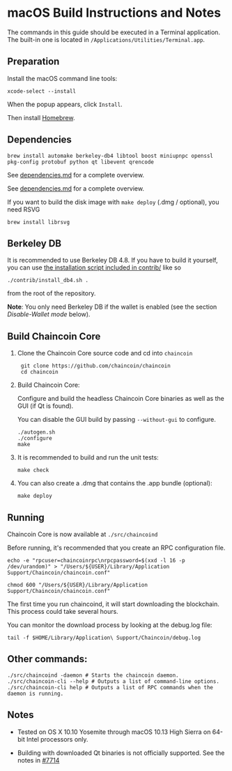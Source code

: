 macOS Build Instructions and Notes
====================================
The commands in this guide should be executed in a Terminal application.
The built-in one is located in `/Applications/Utilities/Terminal.app`.

Preparation
-----------
Install the macOS command line tools:

`xcode-select --install`

When the popup appears, click `Install`.

Then install [Homebrew](https://brew.sh).

Dependencies
----------------------

    brew install automake berkeley-db4 libtool boost miniupnpc openssl pkg-config protobuf python qt libevent qrencode

See [dependencies.md](dependencies.md) for a complete overview.

See [dependencies.md](dependencies.md) for a complete overview.

If you want to build the disk image with `make deploy` (.dmg / optional), you need RSVG

    brew install librsvg

Berkeley DB
-----------
It is recommended to use Berkeley DB 4.8. If you have to build it yourself,
you can use [the installation script included in contrib/](/contrib/install_db4.sh)
like so

```shell
./contrib/install_db4.sh .
```

from the root of the repository.

**Note**: You only need Berkeley DB if the wallet is enabled (see the section *Disable-Wallet mode* below).

Build Chaincoin Core
------------------------

1. Clone the Chaincoin Core source code and cd into `chaincoin`

        git clone https://github.com/chaincoin/chaincoin
        cd chaincoin

2.  Build Chaincoin Core:

    Configure and build the headless Chaincoin Core binaries as well as the GUI (if Qt is found).

    You can disable the GUI build by passing `--without-gui` to configure.

        ./autogen.sh
        ./configure
        make

3.  It is recommended to build and run the unit tests:

        make check

4.  You can also create a .dmg that contains the .app bundle (optional):

        make deploy

Running
-------

Chaincoin Core is now available at `./src/chaincoind`

Before running, it's recommended that you create an RPC configuration file.

    echo -e "rpcuser=chaincoinrpc\nrpcpassword=$(xxd -l 16 -p /dev/urandom)" > "/Users/${USER}/Library/Application Support/Chaincoin/chaincoin.conf"

    chmod 600 "/Users/${USER}/Library/Application Support/Chaincoin/chaincoin.conf"

The first time you run chaincoind, it will start downloading the blockchain. This process could take several hours.

You can monitor the download process by looking at the debug.log file:

    tail -f $HOME/Library/Application\ Support/Chaincoin/debug.log

Other commands:
-------

    ./src/chaincoind -daemon # Starts the chaincoin daemon.
    ./src/chaincoin-cli --help # Outputs a list of command-line options.
    ./src/chaincoin-cli help # Outputs a list of RPC commands when the daemon is running.


Notes
-----

* Tested on OS X 10.10 Yosemite through macOS 10.13 High Sierra on 64-bit Intel processors only.

* Building with downloaded Qt binaries is not officially supported. See the notes in [#7714](https://github.com/bitcoin/bitcoin/issues/7714)
